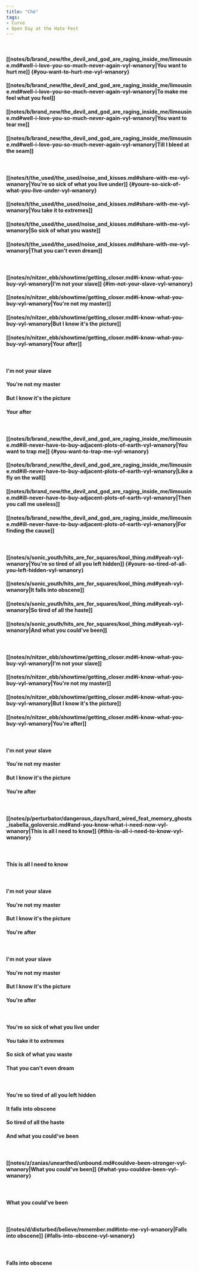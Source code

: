 ```yaml
---
title: "Chè"
tags:
- Curve
- Open Day at the Hate Fest
---
```

&nbsp;
#### [[notes/b/brand_new/the_devil_and_god_are_raging_inside_me/limousine.md#well-i-love-you-so-much-never-again-vyl-wnanory|You want to hurt me]] {#you-want-to-hurt-me-vyl-wnanory}
#### [[notes/b/brand_new/the_devil_and_god_are_raging_inside_me/limousine.md#well-i-love-you-so-much-never-again-vyl-wnanory|To make me feel what you feel]]
#### [[notes/b/brand_new/the_devil_and_god_are_raging_inside_me/limousine.md#well-i-love-you-so-much-never-again-vyl-wnanory|You want to tear me]]
#### [[notes/b/brand_new/the_devil_and_god_are_raging_inside_me/limousine.md#well-i-love-you-so-much-never-again-vyl-wnanory|Till I bleed at the seam]]
&nbsp;
#### [[notes/t/the_used/the_used/noise_and_kisses.md#share-with-me-vyl-wnanory|You're so sick of what you live under]] {#youre-so-sick-of-what-you-live-under-vyl-wnanory}
#### [[notes/t/the_used/the_used/noise_and_kisses.md#share-with-me-vyl-wnanory|You take it to extremes]]
#### [[notes/t/the_used/the_used/noise_and_kisses.md#share-with-me-vyl-wnanory|So sick of what you waste]]
#### [[notes/t/the_used/the_used/noise_and_kisses.md#share-with-me-vyl-wnanory|That you can't even dream]]
&nbsp;
#### [[notes/n/nitzer_ebb/showtime/getting_closer.md#i-know-what-you-buy-vyl-wnanory|I'm not your slave]] {#im-not-your-slave-vyl-wnanory}
#### [[notes/n/nitzer_ebb/showtime/getting_closer.md#i-know-what-you-buy-vyl-wnanory|You're not my master]]
#### [[notes/n/nitzer_ebb/showtime/getting_closer.md#i-know-what-you-buy-vyl-wnanory|But I know it's the picture]]
#### [[notes/n/nitzer_ebb/showtime/getting_closer.md#i-know-what-you-buy-vyl-wnanory|Your after]]
&nbsp;
#### I'm not your slave
#### You're not my master
#### But I know it's the picture
#### Your after
&nbsp;
#### [[notes/b/brand_new/the_devil_and_god_are_raging_inside_me/limousine.md#ill-never-have-to-buy-adjacent-plots-of-earth-vyl-wnanory|You want to trap me]] {#you-want-to-trap-me-vyl-wnanory}
#### [[notes/b/brand_new/the_devil_and_god_are_raging_inside_me/limousine.md#ill-never-have-to-buy-adjacent-plots-of-earth-vyl-wnanory|Like a fly on the wall]]
#### [[notes/b/brand_new/the_devil_and_god_are_raging_inside_me/limousine.md#ill-never-have-to-buy-adjacent-plots-of-earth-vyl-wnanory|Then you call me useless]]
#### [[notes/b/brand_new/the_devil_and_god_are_raging_inside_me/limousine.md#ill-never-have-to-buy-adjacent-plots-of-earth-vyl-wnanory|For finding the cause]]
&nbsp;
#### [[notes/s/sonic_youth/hits_are_for_squares/kool_thing.md#yeah-vyl-wnanory|You're so tired of all you left hidden]] {#youre-so-tired-of-all-you-left-hidden-vyl-wnanory}
#### [[notes/s/sonic_youth/hits_are_for_squares/kool_thing.md#yeah-vyl-wnanory|It falls into obscene]]
#### [[notes/s/sonic_youth/hits_are_for_squares/kool_thing.md#yeah-vyl-wnanory|So tired of all the haste]]
#### [[notes/s/sonic_youth/hits_are_for_squares/kool_thing.md#yeah-vyl-wnanory|And what you could've been]]
&nbsp;
#### [[notes/n/nitzer_ebb/showtime/getting_closer.md#i-know-what-you-buy-vyl-wnanory|I'm not your slave]]
#### [[notes/n/nitzer_ebb/showtime/getting_closer.md#i-know-what-you-buy-vyl-wnanory|You're not my master]]
#### [[notes/n/nitzer_ebb/showtime/getting_closer.md#i-know-what-you-buy-vyl-wnanory|But I know it's the picture]]
#### [[notes/n/nitzer_ebb/showtime/getting_closer.md#i-know-what-you-buy-vyl-wnanory|You're after]]
&nbsp;
#### I'm not your slave
#### You're not my master
#### But I know it's the picture
#### You're after
&nbsp;
#### [[notes/p/perturbator/dangerous_days/hard_wired_feat_memory_ghosts_isabella_goloversic.md#and-you-know-what-i-need-now-vyl-wnanory|This is all I need to know]] {#this-is-all-i-need-to-know-vyl-wnanory}
&nbsp;
#### This is all I need to know
&nbsp;
#### I'm not your slave
#### You're not my master
#### But I know it's the picture
#### You're after
&nbsp;
#### I'm not your slave
#### You're not my master
#### But I know it's the picture
#### You're after
&nbsp;
#### You're so sick of what you live under
#### You take it to extremes
#### So sick of what you waste
#### That you can't even dream
&nbsp;
#### You're so tired of all you left hidden
#### It falls into obscene
#### So tired of all the haste
#### And what you could've been
&nbsp;
#### [[notes/z/zanias/unearthed/unbound.md#couldve-been-stronger-vyl-wnanory|What you could've been]] {#what-you-couldve-been-vyl-wnanory}
&nbsp;
#### What you could've been
&nbsp;
#### [[notes/d/disturbed/believe/remember.md#into-me-vyl-wnanory|Falls into obscene]] {#falls-into-obscene-vyl-wnanory}
&nbsp;
#### Falls into obscene
